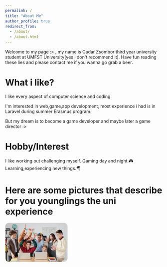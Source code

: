 ```yaml
---
permalink: /
title: "About Me"
author_profile: true
redirect_from: 
  - /about/
  - /about.html
---
```


Welcome to my page :> , my name is Cadar Zsombor third year university
student at UMFST University(yes i don't recommend it). Have fun reading these lies and please contact me if you wanna go grab a beer. 

What i like?
======
I like every aspect of computer science and coding.

I'm interested in web,game,app development, most experience i had is 
in Laravel during summer Erasmus program.

But my dream is to become a game developer and maybe later a game director :>

Hobby/Interest
======
I like working out challenging myself.
Gaming day and night.🎮
Learning,experiencing new things.🪂

Here are some pictures that describe for you younglings the uni experience
======
<img src="images/university/excitement.jpg" alt="Waddles" width="200" style="border-radius:12px;">